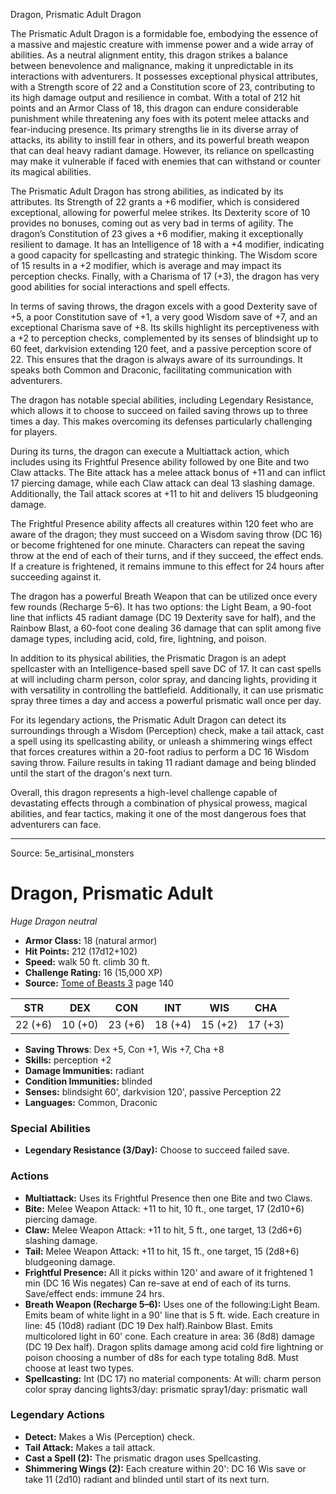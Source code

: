 <MonsterName/>Dragon, Prismatic Adult</MonsterName>
<CreatureType/>Dragon</CreatureType>

<summary>The Prismatic Adult Dragon is a formidable foe, embodying the essence of a massive and majestic creature with immense power and a wide array of abilities. As a neutral alignment entity, this dragon strikes a balance between benevolence and malignance, making it unpredictable in its interactions with adventurers. It possesses exceptional physical attributes, with a Strength score of 22 and a Constitution score of 23, contributing to its high damage output and resilience in combat. With a total of 212 hit points and an Armor Class of 18, this dragon can endure considerable punishment while threatening any foes with its potent melee attacks and fear-inducing presence. Its primary strengths lie in its diverse array of attacks, its ability to instill fear in others, and its powerful breath weapon that can deal heavy radiant damage. However, its reliance on spellcasting may make it vulnerable if faced with enemies that can withstand or counter its magical abilities.</summary>

<detail>

The Prismatic Adult Dragon has strong abilities, as indicated by its attributes. Its Strength of 22 grants a +6 modifier, which is considered exceptional, allowing for powerful melee strikes. Its Dexterity score of 10 provides no bonuses, coming out as very bad in terms of agility. The dragon’s Constitution of 23 gives a +6 modifier, making it exceptionally resilient to damage. It has an Intelligence of 18 with a +4 modifier, indicating a good capacity for spellcasting and strategic thinking. The Wisdom score of 15 results in a +2 modifier, which is average and may impact its perception checks. Finally, with a Charisma of 17 (+3), the dragon has very good abilities for social interactions and spell effects.

In terms of saving throws, the dragon excels with a good Dexterity save of +5, a poor Constitution save of +1, a very good Wisdom save of +7, and an exceptional Charisma save of +8. Its skills highlight its perceptiveness with a +2 to perception checks, complemented by its senses of blindsight up to 60 feet, darkvision extending 120 feet, and a passive perception score of 22. This ensures that the dragon is always aware of its surroundings. It speaks both Common and Draconic, facilitating communication with adventurers.

The dragon has notable special abilities, including Legendary Resistance, which allows it to choose to succeed on failed saving throws up to three times a day. This makes overcoming its defenses particularly challenging for players.

During its turns, the dragon can execute a Multiattack action, which includes using its Frightful Presence ability followed by one Bite and two Claw attacks. The Bite attack has a melee attack bonus of +11 and can inflict 17 piercing damage, while each Claw attack can deal 13 slashing damage. Additionally, the Tail attack scores at +11 to hit and delivers 15 bludgeoning damage.

The Frightful Presence ability affects all creatures within 120 feet who are aware of the dragon; they must succeed on a Wisdom saving throw (DC 16) or become frightened for one minute. Characters can repeat the saving throw at the end of each of their turns, and if they succeed, the effect ends. If a creature is frightened, it remains immune to this effect for 24 hours after succeeding against it.

The dragon has a powerful Breath Weapon that can be utilized once every few rounds (Recharge 5–6). It has two options: the Light Beam, a 90-foot line that inflicts 45 radiant damage (DC 19 Dexterity save for half), and the Rainbow Blast, a 60-foot cone dealing 36 damage that can split among five damage types, including acid, cold, fire, lightning, and poison.

In addition to its physical abilities, the Prismatic Dragon is an adept spellcaster with an Intelligence-based spell save DC of 17. It can cast spells at will including charm person, color spray, and dancing lights, providing it with versatility in controlling the battlefield. Additionally, it can use prismatic spray three times a day and access a powerful prismatic wall once per day.

For its legendary actions, the Prismatic Adult Dragon can detect its surroundings through a Wisdom (Perception) check, make a tail attack, cast a spell using its spellcasting ability, or unleash a shimmering wings effect that forces creatures within a 20-foot radius to perform a DC 16 Wisdom saving throw. Failure results in taking 11 radiant damage and being blinded until the start of the dragon's next turn. 

Overall, this dragon represents a high-level challenge capable of devastating effects through a combination of physical prowess, magical abilities, and fear tactics, making it one of the most dangerous foes that adventurers can face.</detail>



---

Source: 5e_artisinal_monsters

# Dragon, Prismatic Adult

*Huge* *Dragon* *neutral*

- **Armor Class:** 18 (natural armor)
- **Hit Points:** 212 (17d12+102)
- **Speed:** walk 50 ft. climb 30 ft.
- **Challenge Rating:** 16 (15,000 XP)
- **Source:** [Tome of Beasts 3](https://koboldpress.com/kpstore/product/tome-of-beasts-3-for-5th-edition/) page 140

| STR | DEX | CON | INT | WIS | CHA |
| --- | --- | --- | --- | --- | --- |
| 22 (+6) | 10 (+0) | 23 (+6) | 18 (+4) | 15 (+2) | 17 (+3) |

- **Saving Throws**: Dex +5, Con +1, Wis +7, Cha +8
- **Skills:** perception +2
- **Damage Immunities:** radiant
- **Condition Immunities:** blinded
- **Senses:** blindsight 60', darkvision 120', passive Perception 22
- **Languages:** Common, Draconic

### Special Abilities

- **Legendary Resistance (3/Day):** Choose to succeed failed save.

### Actions

- **Multiattack:** Uses its Frightful Presence then one Bite and two Claws.
- **Bite:** Melee Weapon Attack: +11 to hit, 10 ft., one target, 17 (2d10+6) piercing damage.
- **Claw:** Melee Weapon Attack: +11 to hit, 5 ft., one target, 13 (2d6+6) slashing damage.
- **Tail:** Melee Weapon Attack: +11 to hit, 15 ft., one target, 15 (2d8+6) bludgeoning damage.
- **Frightful Presence:** All it picks within 120' and aware of it frightened 1 min (DC 16 Wis negates) Can re-save at end of each of its turns. Save/effect ends: immune 24 hrs.
- **Breath Weapon (Recharge 5–6):** Uses one of the following:Light Beam. Emits beam of white light in a 90' line that is 5 ft. wide. Each creature in line: 45 (10d8) radiant (DC 19 Dex half).Rainbow Blast. Emits multicolored light in 60' cone. Each creature in area: 36 (8d8) damage (DC 19 Dex half). Dragon splits damage among acid cold fire lightning or poison choosing a number of d8s for each type totaling 8d8. Must choose at least two types.
- **Spellcasting:** Int (DC 17) no material components: At will: charm person color spray dancing lights3/day: prismatic spray1/day: prismatic wall



### Legendary Actions

- **Detect:** Makes a Wis (Perception) check.
- **Tail Attack:** Makes a tail attack.
- **Cast a Spell (2):** The prismatic dragon uses Spellcasting.
- **Shimmering Wings (2):** Each creature within 20': DC 16 Wis save or take 11 (2d10) radiant and blinded until start of its next turn.


